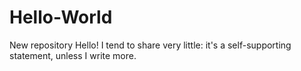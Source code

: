 # Hello-World
New repository
Hello! I tend to share very little: it's a self-supporting statement, unless I write more.
